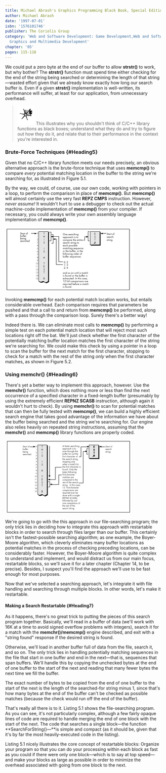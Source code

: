 ```yaml
---
title: Michael Abrash's Graphics Programming Black Book, Special Edition
author: Michael Abrash
date: '1997-07-01'
isbn: '1576101746'
publisher: The Coriolis Group
category: 'Web and Software Development: Game Development,Web and Software Development:
  Graphics and Multimedia Development'
chapter: '05'
pages: 115-118
---
```


We could put a zero byte at the end of our buffer to allow **strstr()**
to work, but why bother? The **strstr()** function must spend time
either checking for the end of the string being searched or determining
the length of that string—wasted effort given that we already know
exactly how long our search buffer is. Even if a given **strstr()**
implementation is well-written, its performance will suffer, at least
for our application, from unnecessary overhead.

> ![](images/i.jpg)
> This illustrates why you shouldn't think of C/C++ library functions as
> black boxes; understand what they do and try to figure out how they do
> it, and relate that to their performance in the context you're
> interested in.

### Brute-Force Techniques {#Heading5}

Given that no C/C++ library function meets our needs precisely, an
obvious alternative approach is the brute-force technique that uses
**memcmp()** to compare *every* potential matching location in the
buffer to the string we're searching for, as illustrated in Figure 5.1.

By the way, we could, of course, use our own code, working with pointers
in a loop, to perform the comparison in place of **memcmp()**. But
**memcmp()** will almost certainly use the very fast **REPZ CMPS**
instruction. However, *never assume!* It wouldn't hurt to use a debugger
to check out the actual machine-code implementation of **memcmp()** from
your compiler. If necessary, you could always write your own assembly
language implementation of **memcmp()**.

![**Figure 5.1**  *The brute-force searching technique.*](images/05-01.jpg)

Invoking **memcmp()** for each potential match location works, but
entails considerable overhead. Each comparison requires that parameters
be pushed and that a call to and return from **memcmp()** be performed,
along with a pass through the comparison loop. Surely there's a better
way!

Indeed there is. We can eliminate most calls to **memcmp()** by
performing a simple test on each potential match location that will
reject most such locations right off the bat. We'll just check whether
the first character of the potentially matching buffer location matches
the first character of the string we're searching for. We could make
this check by using a pointer in a loop to scan the buffer for the next
match for the first character, stopping to check for a match with the
rest of the string *only* when the first character matches, as shown in
Figure 5.2.

### Using memchr() {#Heading6}

There's yet a better way to implement this approach, however. Use the
**memchr()** function, which does nothing more or less than find the
next occurrence of a specified character in a fixed-length buffer
(presumably by using the extremely efficient **REPNZ SCASB**
instruction, although again it wouldn't hurt to check). By using
**memchr()** to scan for potential matches that can then be fully tested
with **memcmp()**, we can build a highly efficient search engine that
takes good advantage of the information we have about the buffer being
searched and the string we're searching for. Our engine also relies
heavily on repeated string instructions, assuming that the **memchr()**
and **memcmp()** library functions are properly coded.

![**Figure 5.2**  *The faster string-searching technique.*](images/05-02.jpg)

We're going to go with the this approach in our file-searching program;
the only trick lies in deciding how to integrate this approach with
restartable blocks in order to search through files larger than our
buffer. This certainly isn't the fastest-possible searching algorithm;
as one example, the Boyer-Moore algorithm, which cleverly eliminates
many buffer locations as potential matches in the process of checking
preceding locations, can be considerably faster. However, the
Boyer-Moore algorithm is quite complex to understand and implement, and
would distract us from our main focus, restartable blocks, so we'll save
it for a later chapter (Chapter 14, to be precise). Besides, I suspect
you'll find the approach we'll use to be fast enough for most purposes.

Now that we've selected a searching approach, let's integrate it with
file handling and searching through multiple blocks. In other words,
let's make it restartable.

#### Making a Search Restartable {#Heading7}

As it happens, there's no great trick to putting the pieces of this
search program together. Basically, we'll read in a buffer of data
(we'll work with 16K at a time to avoid signed overflow problems with
integers), search it for a match with the **memchr()/memcmp()** engine
described, and exit with a "string found" response if the desired string
is found.

Otherwise, we'll load in another buffer full of data from the file,
search it, and so on. The only trick lies in handling potentially
matching sequences in the file that start in one buffer and end in the
next—that is, sequences that span buffers. We'll handle this by copying
the unchecked bytes at the end of one buffer to the start of the next
and reading that many fewer bytes the next time we fill the buffer.

The exact number of bytes to be copied from the end of one buffer to the
start of the next is the length of the searched-for string minus 1,
since that's how many bytes at the end of the buffer can't be checked as
possible matches (because the check would run off the end of the
buffer).

That's really all there is to it. Listing 5.1 shows the file-searching
program. As you can see, it's not particularly complex, although a few
fairly opaque lines of code are required to handle merging the end of
one block with the start of the next. The code that searches a single
block—the function **SearchForString()—**is simple and compact (as it
should be, given that it's by far the most heavily-executed code in the
listing).

Listing 5.1 nicely illustrates the core concept of restartable blocks:
Organize your program so that you can do your processing within each
block as fast as you could if there were only one block—which is to say
at top speed—and make your blocks as large as possible in order to
minimize the overhead associated with going from one block to the next.